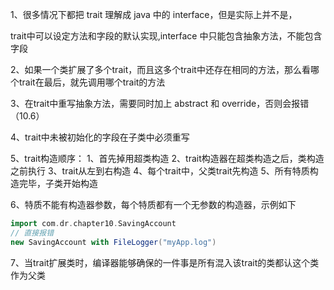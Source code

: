 1、很多情况下都把 trait 理解成 java 中的 interface，但是实际上并不是，

trait中可以设定方法和字段的默认实现,interface 中只能包含抽象方法，不能包含字段

2、如果一个类扩展了多个trait，而且这多个trait中还存在相同的方法，那么看哪个trait在最后，就先调用哪个trait的方法

3、在trait中重写抽象方法，需要同时加上 abstract 和 override，否则会报错（10.6）

4、trait中未被初始化的字段在子类中必须重写

5、trait构造顺序：
    1、首先掉用超类构造
    2、trait构造器在超类构造之后，类构造之前执行
    3、trait从左到右构造
    4、每个trait中，父类trait先构造
    5、所有特质构造完毕，子类开始构造

6、特质不能有构造器参数，每个特质都有一个无参数的构造器，示例如下
```scala
import com.dr.chapter10.SavingAccount
// 直接报错
new SavingAccount with FileLogger("myApp.log") 
```
7、当trait扩展类时，编译器能够确保的一件事是所有混入该trait的类都认这个类作为父类

